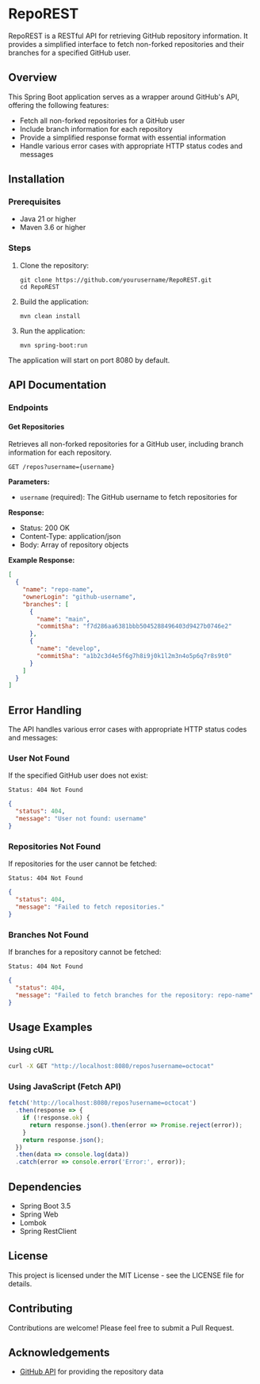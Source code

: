 # RepoREST

RepoREST is a RESTful API for retrieving GitHub repository information. It provides a simplified interface to fetch non-forked repositories and their branches for a specified GitHub user.

## Overview

This Spring Boot application serves as a wrapper around GitHub's API, offering the following features:

- Fetch all non-forked repositories for a GitHub user
- Include branch information for each repository
- Provide a simplified response format with essential information
- Handle various error cases with appropriate HTTP status codes and messages

## Installation

### Prerequisites

- Java 21 or higher
- Maven 3.6 or higher

### Steps

1. Clone the repository:
   ```
   git clone https://github.com/yourusername/RepoREST.git
   cd RepoREST
   ```

2. Build the application:
   ```
   mvn clean install
   ```

3. Run the application:
   ```
   mvn spring-boot:run
   ```

The application will start on port 8080 by default.

## API Documentation

### Endpoints

#### Get Repositories

Retrieves all non-forked repositories for a GitHub user, including branch information for each repository.

```
GET /repos?username={username}
```

**Parameters:**

- `username` (required): The GitHub username to fetch repositories for

**Response:**

- Status: 200 OK
- Content-Type: application/json
- Body: Array of repository objects

**Example Response:**

```json
[
  {
    "name": "repo-name",
    "ownerLogin": "github-username",
    "branches": [
      {
        "name": "main",
        "commitSha": "f7d286aa6381bbb5045288496403d9427b0746e2"
      },
      {
        "name": "develop",
        "commitSha": "a1b2c3d4e5f6g7h8i9j0k1l2m3n4o5p6q7r8s9t0"
      }
    ]
  }
]
```

## Error Handling

The API handles various error cases with appropriate HTTP status codes and messages:

### User Not Found

If the specified GitHub user does not exist:

```
Status: 404 Not Found
```

```json
{
  "status": 404,
  "message": "User not found: username"
}
```

### Repositories Not Found

If repositories for the user cannot be fetched:

```
Status: 404 Not Found
```

```json
{
  "status": 404,
  "message": "Failed to fetch repositories."
}
```

### Branches Not Found

If branches for a repository cannot be fetched:

```
Status: 404 Not Found
```

```json
{
  "status": 404,
  "message": "Failed to fetch branches for the repository: repo-name"
}
```

## Usage Examples

### Using cURL

```bash
curl -X GET "http://localhost:8080/repos?username=octocat"
```

### Using JavaScript (Fetch API)

```javascript
fetch('http://localhost:8080/repos?username=octocat')
  .then(response => {
    if (!response.ok) {
      return response.json().then(error => Promise.reject(error));
    }
    return response.json();
  })
  .then(data => console.log(data))
  .catch(error => console.error('Error:', error));
```

## Dependencies

- Spring Boot 3.5
- Spring Web
- Lombok
- Spring RestClient

## License

This project is licensed under the MIT License - see the LICENSE file for details.

## Contributing

Contributions are welcome! Please feel free to submit a Pull Request.

## Acknowledgements

- [GitHub API](https://docs.github.com/en/rest) for providing the repository data